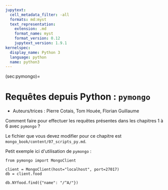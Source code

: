 ```yaml
---
jupytext:
  cell_metadata_filter: -all
  formats: md:myst
  text_representation:
    extension: .md
    format_name: myst
    format_version: 0.12
    jupytext_version: 1.9.1
kernelspec:
  display_name: Python 3
  language: python
  name: python3
---
```


(sec:pymongo)=
# Requêtes depuis Python : `pymongo`

* Auteurs/trices : Pierre Cotais, Tom Houée, Florian Guillaume

Comment faire pour effectuer les requêtes présentes dans les chapitres 1 à 6 avec `pymongo` ?

Le fichier que vous devez modifier pour ce chapitre est `mongo_book/content/07_scripts_py.md`.

Petit exemple ici d'utilisation de `pymongo` :

```{code-cell}
from pymongo import MongoClient

client = MongoClient(host="localhost", port=27017)
db = client.food

db.NYfood.find({"name": "/^A/"})
```
